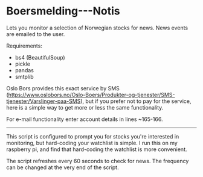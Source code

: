 # Boersmelding---Notis
Lets you monitor a selection of Norwegian stocks for news. News events are emailed to the user.

Requirements:
- bs4 (BeautifulSoup)
- pickle                    
- pandas
- smtplib

Oslo Bors provides this exact service by SMS (https://www.oslobors.no/Oslo-Boers/Produkter-og-tjenester/SMS-tjenester/Varslinger-paa-SMS), but if you prefer not to pay for the service, here is a simple way to get more or less the same functionality.

For e-mail functionality enter account details in lines ~165-166.


------------------

This script is configured to prompt you for stocks you're interested in monitoring, but hard-coding your watchlist is simple. I run this on my raspberry pi, and find that hard-coding the watchlist is more convenient.

The script refreshes every 60 seconds to check for news. The frequency can be changed at the very end of the script.
